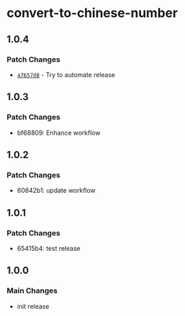 # convert-to-chinese-number

## 1.0.4

### Patch Changes

- [`a7657d8`](https://github.com/vampireneo/Convert-to-Chinese-Number/commit/a7657d81ee82f030bb0b815afb3df6f72df1ba8a) - Try to automate release

## 1.0.3

### Patch Changes

- bf68809: Enhance workflow

## 1.0.2

### Patch Changes

- 60842b1: update workflow

## 1.0.1

### Patch Changes

- 65415b4: test release

## 1.0.0

### Main Changes

- init release
